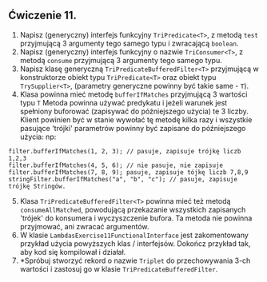 ## Ćwiczenie 11.

1. Napisz (generyczny) interfejs funkcyjny `TriPredicate<T>`,
   z metodą `test` przyjmującą 3 argumenty tego samego typu i zwracającą `boolean`.
2. Napisz (generyczny) interfejs funkcyjny o nazwie `TriConsumer<T>`,
   z metodą `consume` przyjmującą 3 argumenty tego samego typu.
3. Napisz klasę generyczną `TriPredicateBufferedFilter<T>` przyjmującą
   w konstruktorze obiekt typu `TriPredicate<T>` oraz obiekt typu `TrySupplier<T>`,
   (parametry generyczne powinny być takie same - `T`).
4. Klasa powinna mieć metodę `bufferIfMatches` przyjmującą 3 wartości typu `T`
   Metoda powinna używać predykatu i jeżeli warunek jest spełniony buforować
   (zapisywać do późniejszego użycia) te 3 liczby.
   Klient powinien być w stanie wywołać tę metodę kilka razy
   i wszystkie pasujące 'trójki' parametrów powinny być zapisane do późniejszego użycia:
   np:

```
filter.bufferIfMatches(1, 2, 3); // pasuje, zapisuje trójkę liczb 1,2,3
filter.bufferIfMatches(4, 5, 6); // nie pasuje, nie zapisuje
filter.bufferIfMatches(7, 8, 9); pasuje, zapisuje tójkę liczb 7,8,9
stringFilter.bufferIfMatches("a", "b", "c"); // pasuje, zapisuje trójkę Stringów.
```

5. Klasa `TriPredicateBufferedFilter<T>` powinna mieć też metodą `consumeAllMatched`, powodującą
   przekazanie wszystkich zapisanych 'trójek' do konsumera i wyczyszczenie bufora.
   Ta metoda nie powinna przyjmować, ani zwracać argumentów.
6. W klasie `LambdasExercise11FunctionalInterface` jest zakomentowany przykład użycia
   powyższych klas / interfejsów. Dokończ przykład tak, aby kod się kompilował i działał.
7. *Spróbuj stworzyć rekord o nazwie `Triplet` do przechowywania 3-ch wartości i zastosuj go
   w klasie `TriPredicateBufferedFilter`.
